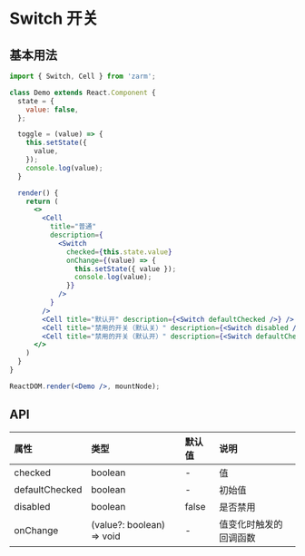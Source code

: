# Switch 开关



## 基本用法
```jsx
import { Switch, Cell } from 'zarm';

class Demo extends React.Component {
  state = {
    value: false,
  };

  toggle = (value) => {
    this.setState({
      value,
    });
    console.log(value);
  }

  render() {
    return (
      <>
        <Cell
          title="普通"
          description={
            <Switch
              checked={this.state.value}
              onChange={(value) => {
                this.setState({ value });
                console.log(value);
              }}
            />
          }
        />
        <Cell title="默认开" description={<Switch defaultChecked />} />
        <Cell title="禁用的开关（默认关）" description={<Switch disabled />} />
        <Cell title="禁用的开关（默认开）" description={<Switch defaultChecked disabled />} />
      </>
    )
  }
}

ReactDOM.render(<Demo />, mountNode);
```



## API

| 属性 | 类型 | 默认值 | 说明 |
| :--- | :--- | :--- | :--- |
| checked | boolean | - | 值 |
| defaultChecked | boolean | - | 初始值 |
| disabled | boolean | false | 是否禁用 |
| onChange | (value?: boolean) => void | - | 值变化时触发的回调函数 |

